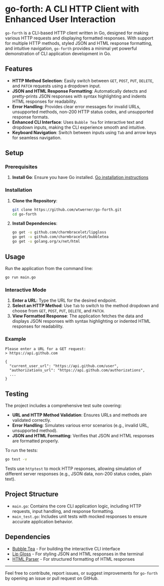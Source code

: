 
# go-forth: A CLI HTTP Client with Enhanced User Interaction

`go-forth` is a CLI-based HTTP client written in Go, designed for making various HTTP requests and displaying formatted responses. With support for multiple HTTP methods, styled JSON and HTML response formatting, and intuitive navigation, `go-forth` provides a minimal yet powerful demonstration of CLI application development in Go.

## Features

- **HTTP Method Selection**: Easily switch between `GET`, `POST`, `PUT`, `DELETE`, and `PATCH` requests using a dropdown input.
- **JSON and HTML Response Formatting**: Automatically detects and pretty-prints JSON responses with syntax highlighting and indents HTML responses for readability.
- **Error Handling**: Provides clear error messages for invalid URLs, unsupported methods, non-200 HTTP status codes, and unsupported response formats.
- **Enhanced CLI Interface**: Uses `Bubble Tea` for interactive text and dropdown inputs, making the CLI experience smooth and intuitive.
- **Keyboard Navigation**: Switch between inputs using `Tab` and arrow keys for seamless navigation.

## Setup

### Prerequisites

1. **Install Go**: Ensure you have Go installed. [Go installation instructions](https://golang.org/doc/install)

### Installation

1. **Clone the Repository**:
    ```sh
    git clone https://github.com/wtwerner/go-forth.git
    cd go-forth
    ```
2. **Install Dependencies**:
    ```sh
    go get -u github.com/charmbracelet/lipgloss
    go get -u github.com/charmbracelet/bubbletea
    go get -u golang.org/x/net/html
    ```

## Usage

Run the application from the command line:

```sh
go run main.go
```

### Interactive Mode

1. **Enter a URL**: Type the URL for the desired endpoint.
2. **Select an HTTP Method**: Use `Tab` to switch to the method dropdown and choose from `GET`, `POST`, `PUT`, `DELETE`, and `PATCH`.
3. **View Formatted Response**: The application fetches the data and displays JSON responses with syntax highlighting or indented HTML responses for readability.

### Example

```plaintext
Please enter a URL for a GET request:
> https://api.github.com

{
  "current_user_url": "https://api.github.com/user",
  "authorizations_url": "https://api.github.com/authorizations",
  ...
}
```

## Testing

The project includes a comprehensive test suite covering:

- **URL and HTTP Method Validation**: Ensures URLs and methods are validated correctly.
- **Error Handling**: Simulates various error scenarios (e.g., invalid URL, unsupported method).
- **JSON and HTML Formatting**: Verifies that JSON and HTML responses are formatted properly.
  
To run the tests:

```sh
go test -v
```

Tests use `httptest` to mock HTTP responses, allowing simulation of different server responses (e.g., JSON data, non-200 status codes, plain text).

## Project Structure

- `main.go`: Contains the core CLI application logic, including HTTP requests, input handling, and response formatting.
- `main_test.go`: Includes unit tests with mocked responses to ensure accurate application behavior.

## Dependencies

- [Bubble Tea](https://github.com/charmbracelet/bubbletea) - For building the interactive CLI interface
- [Lip Gloss](https://github.com/charmbracelet/lipgloss) - For styling JSON and HTML responses in the terminal
- [HTML Parser](https://pkg.go.dev/golang.org/x/net/html) - For structured formatting of HTML responses

---

Feel free to contribute, report issues, or suggest improvements for `go-forth` by opening an issue or pull request on GitHub.
